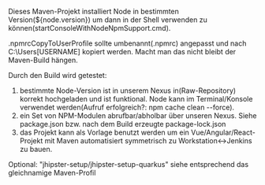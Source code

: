 Dieses Maven-Projekt installiert Node in bestimmten Version(${node.version}) um dann in der Shell verwenden zu können(startConsoleWithNodeNpmSupport.cmd).

.npmrcCopyToUserProfile sollte umbenannt(.npmrc) angepasst und nach C:\Users\[USERNAME] kopiert werden. Macht man das nicht bleibt der Maven-Build hängen.

Durch den Build wird getestet: 
1. bestimmte Node-Version ist in unserem Nexus in(Raw-Repository) korrekt hochgeladen und ist funktional. 
Node kann im Terminal/Konsole verwendet werden(Aufruf erfolgreich?: npm cache clean --force).
2. ein Set von NPM-Modulen abrufbar/abholbar über unseren Nexus. Siehe package.json bzw. nach dem Build erzeugte package-lock.json
3. das Projekt kann als Vorlage benutzt werden um ein Vue/Angular/React-Projekt mit Maven automatisiert symmetrisch zu Workstation<->Jenkins zu bauen. 

Optional: "jhipster-setup/jhipster-setup-quarkus" siehe entsprechend das gleichnamige Maven-Profil
